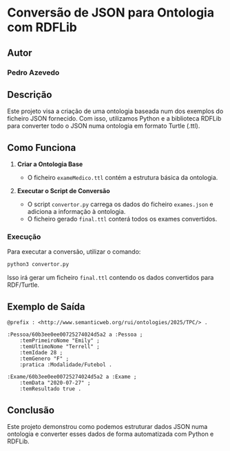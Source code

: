 # Conversão de JSON para Ontologia com RDFLib

## Autor
### Pedro Azevedo

## Descrição
Este projeto visa a criação de uma ontologia baseada num dos exemplos do ficheiro JSON fornecido. Com isso, utilizamos Python e a biblioteca RDFLib para converter todo o JSON numa ontologia em formato Turtle (.ttl).

## Como Funciona
1. **Criar a Ontologia Base**
   - O ficheiro `exameMedico.ttl` contém a estrutura básica da ontologia.
   
2. **Executar o Script de Conversão**
   - O script `convertor.py` carrega os dados do ficheiro `exames.json` e adiciona a informação à ontologia.
   - O ficheiro gerado `final.ttl` conterá todos os exames convertidos.

### Execução
Para executar a conversão, utilizar o comando:
```bash
python3 convertor.py
```
Isso irá gerar um ficheiro `final.ttl` contendo os dados convertidos para RDF/Turtle.

## Exemplo de Saída
```ttl
@prefix : <http://www.semanticweb.org/rui/ontologies/2025/TPC/> .

:Pessoa/60b3ee0ee00725274024d5a2 a :Pessoa ;
    :temPrimeiroNome "Emily" ;
    :temUltimoNome "Terrell" ;
    :temIdade 28 ;
    :temGenero "F" ;
    :pratica :Modalidade/Futebol .

:Exame/60b3ee0ee00725274024d5a2 a :Exame ;
    :temData "2020-07-27" ;
    :temResultado true .
```

## Conclusão
Este projeto demonstrou como podemos estruturar dados JSON numa ontologia e converter esses dados de forma automatizada com Python e RDFLib. 
